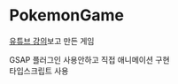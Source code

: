 # PokemonGame

[유튜브 강의](https://www.youtube.com/watch?v=yP5DKzriqXA&t=24535s)보고 만든 게임

GSAP 플러그인 사용안하고 직접 애니메이션 구현  
타입스크립트 사용
